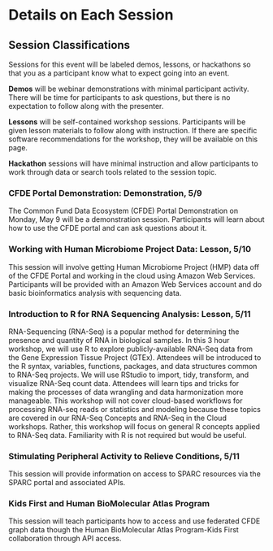 # Details on Each Session

## Session Classifications

Sessions for this event will be labeled demos, lessons, or hackathons so that you as a participant know what to expect going into an event.

**Demos** will be webinar demonstrations with minimal participant activity. There will be time for participants to ask questions, but there is no expectation to follow along with the presenter.

**Lessons** will be self-contained workshop sessions. Participants will be given lesson materials to follow along with instruction. If there are specific software recommendations for the workshop, they will be available on this page.

**Hackathon** sessions will have minimal instruction and allow participants to work through data or search tools related to the session topic.

### CFDE Portal Demonstration: Demonstration, 5/9

The Common Fund Data Ecosystem (CFDE) Portal Demonstration on Monday, May 9 will be a demonstration session. Participants will learn about how to use the CFDE portal and can ask questions about it.

### Working with Human Microbiome Project Data: Lesson, 5/10

This session will involve getting Human Microbiome Project (HMP) data off of the CFDE Portal and working in the cloud using Amazon Web Services. Participants will be provided with an Amazon Web Services account and do basic bioinformatics analysis with sequencing data.

### Introduction to R for RNA Sequencing Analysis: Lesson, 5/11

RNA-Sequencing (RNA-Seq) is a popular method for determining the presence and quantity of RNA in biological samples. In this 3 hour workshop, we will use R to explore publicly-available RNA-Seq data from the Gene Expression Tissue Project (GTEx). Attendees will be introduced to the R syntax, variables, functions, packages, and data structures common to RNA-Seq projects. We will use RStudio to import, tidy, transform, and visualize RNA-Seq count data. Attendees will learn tips and tricks for making the processes of data wrangling and data harmonization more manageable. This workshop will not cover cloud-based workflows for processing RNA-seq reads or statistics and modeling because these topics are covered in our RNA-Seq Concepts and RNA-Seq in the Cloud workshops. Rather, this workshop will focus on general R concepts applied to RNA-Seq data. Familiarity with R is not required but would be useful.

### Stimulating Peripheral Activity to Relieve Conditions, 5/11

This session will provide information on access to SPARC resources via the SPARC portal and associated APIs.

### Kids First and Human BioMolecular Atlas Program

This session will teach participants how to access and use federated CFDE graph data though the Human BioMolecular Atlas Program-Kids First collaboration through API access.
